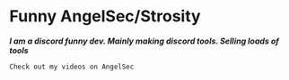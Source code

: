 # Funny AngelSec/Strosity

***I am a discord funny dev.
Mainly making discord tools.
Selling loads of tools***

```Check out my videos on AngelSec```

